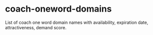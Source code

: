 # coach-oneword-domains
List of coach one word domain names with availability, expiration date, attractiveness, demand score.
